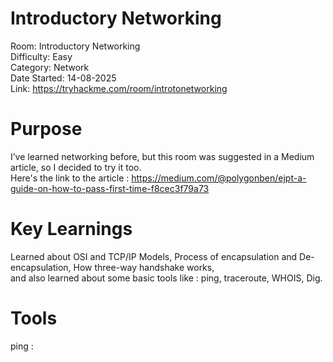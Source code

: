 # Introductory Networking
  Room: Introductory Networking<br>
  Difficulty: Easy<br>
  Category: Network<br>
  Date Started: 14-08-2025<br>
  Link: https://tryhackme.com/room/introtonetworking

# Purpose 
  I’ve learned networking before, but this room was suggested in a Medium article, so I decided to try it too.<br>
  Here's the link to the article : https://medium.com/@polygonben/ejpt-a-guide-on-how-to-pass-first-time-f8cec3f79a73<br>

# Key Learnings 
  Learned about OSI and TCP/IP Models, Process of encapsulation and De-encapsulation, How three-way handshake works,<br>
  and also learned about some basic tools like : ping, traceroute, WHOIS, Dig.<br>

# Tools 
  ping : 
  
                                                                        
  
